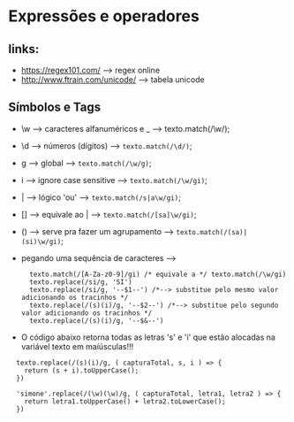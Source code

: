 # Expressões e operadores

## links:
  - https://regex101.com/ --> regex online
  - http://www.ftrain.com/unicode/ --> tabela unicode

## Símbolos e Tags
  - \w --> caracteres alfanuméricos e _ --> texto.match(/\w/);
  - \d --> números (dígitos) --> `texto.match(/\d/)`;
  - g --> global --> `texto.match(/\w/g)`;
  - i --> ignore case sensitive --> `texto.match(/\w/gi)`;
  - | --> lógico 'ou' --> `texto.match(/s|a\w/gi)`;
  - [] --> equivale ao | --> `texto.match(/[sa]\w/gi)`;
  - () --> serve pra fazer um agrupamento --> `texto.match(/(sa)|(si)\w/gi)`;
  - pegando uma sequência de caracteres --> 

    ```JS
      texto.match(/[A-Za-z0-9]/gi) /* equivale a */ texto.match(/\w/gi)
      texto.replace(/si/g, 'SI')
      texto.replace(/si/g, '--$1--') /*--> substitue pelo mesmo valor adicionando os tracinhos */
      texto.replace(/(s)(i)/g, '--$2--') /*--> substitue pelo segundo valor adicionando os tracinhos */
      texto.replace(/(s)(i)/g, '--$&--')
    ```
  - O código abaixo retorna todas as letras 's' e 'i' que estão alocadas na variável texto em maíúsculas!!!
  ```JS
    texto.replace(/(s)(i)/g, ( capturaTotal, s, i ) => {
      return (s + i).toUpperCase();
    })

    'simone'.replace(/(\w)(\w)/g, ( capturaTotal, letra1, letra2 ) => {
      return letra1.toUpperCase() + letra2.toLowerCase();
    })
  ```